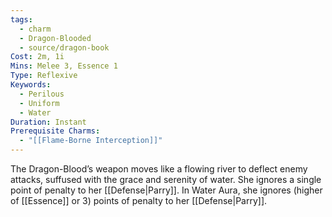 ```yaml
---
tags:
  - charm
  - Dragon-Blooded
  - source/dragon-book
Cost: 2m, 1i
Mins: Melee 3, Essence 1
Type: Reflexive
Keywords:
  - Perilous
  - Uniform
  - Water
Duration: Instant
Prerequisite Charms:
  - "[[Flame-Borne Interception]]"
---
```

The Dragon-Blood’s weapon moves like a flowing river to deflect enemy attacks, suffused with the grace and serenity of water. She ignores a single point of penalty to her [[Defense|Parry]]. In Water Aura, she ignores (higher of [[Essence]] or 3) points of penalty to her [[Defense|Parry]].